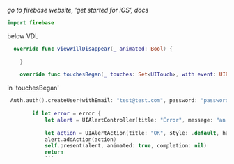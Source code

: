 *go to firebase website, 'get started for iOS', docs*

```swift
import firebase 
```

below VDL 

```swift
  override func viewWillDisappear(_ animated: Bool) {
      
    }
    
    override func touchesBegan(_ touches: Set<UITouch>, with event: UIEvent?) {
```

in 'touchesBegan'
```swift
 Auth.auth().createUser(withEmail: "test@test.com", password: "password") result, error in
        
        if let error = error {
            let alert = UIAlertController(title: "Error", message: "an error has occurred", preferrredStyle: .alert)
            
            let action = UIAlertAction(title: "OK", style: .default, handler: nil)
            alert.addAction(action)
            self.present(alert, animated: true, completion: nil)
            return
            ```



